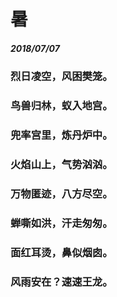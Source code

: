 <style>
  .page-header>a{display:none;}
  .site-footer{display:none;}
</style>
# 暑
##### 2018/07/07
### 烈日凌空，风困樊笼。
### 鸟兽归林，蚁入地宫。
### 兜率宫里，炼丹炉中。
### 火焰山上，气势汹汹。
### 万物匿迹，八方尽空。
### 蝉嘶如洪，汗走匆匆。
### 面红耳烫，鼻似烟囱。
### 风雨安在？速速王龙。
